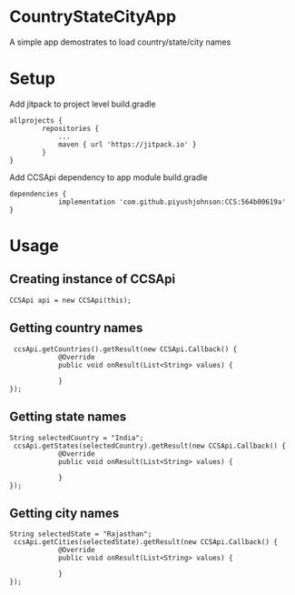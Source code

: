 # CountryStateCityApp
A simple app demostrates to load country/state/city names

# Setup

Add jitpack to project level build.gradle

```
allprojects {
		repositories {
			...
			maven { url 'https://jitpack.io' }
		}
}
```

Add CCSApi dependency to app module build.gradle

```
dependencies {
	        implementation 'com.github.piyushjohnson:CCS:564b00619a'
}
```

# Usage

## Creating instance of CCSApi

```
CCSApi api = new CCSApi(this);
```

## Getting country names

```
 ccsApi.getCountries().getResult(new CCSApi.Callback() {
            @Override
            public void onResult(List<String> values) {
                
            }
});
```

## Getting state names

```
String selectedCountry = "India";
 ccsApi.getStates(selectedCountry).getResult(new CCSApi.Callback() {
            @Override
            public void onResult(List<String> values) {
                
            }
});
```

## Getting city names

```
String selectedState = "Rajasthan";
 ccsApi.getCities(selectedState).getResult(new CCSApi.Callback() {
            @Override
            public void onResult(List<String> values) {
                
            }
});
```
